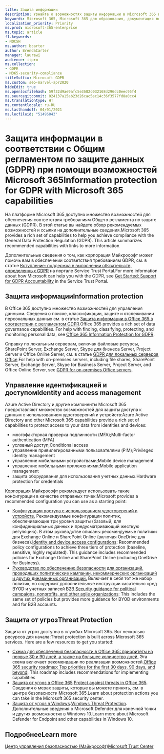 ```yaml
---
title: Защита информации
description: Узнайте о возможностях защиты информации в Microsoft 365 в соответствии с общим регламентом по защите данных (GDPR).
keywords: Microsoft 365, Microsoft 365 для образования, документация по Microsoft 365, GDPR
localization_priority: Priority
ms.prod: microsoft-365-enterprise
ms.topic: article
f1.keywords:
- NOCSH
ms.author: bcarter
author: BrendaCarter
manager: laurawi
audience: itpro
ms.collection:
- GDPR
- M365-security-compliance
titleSuffix: Microsoft GDPR
ms.custom: seo-marvel-apr2020
hideEdit: true
ms.openlocfilehash: 59f32d9ae9afc5e3682c032168d296dc0eec95f4
ms.sourcegitcommit: 024137a15ab23d26cac5ec14c36f3577fd8a0cc4
ms.translationtype: HT
ms.contentlocale: ru-RU
ms.lasthandoff: 04/01/2021
ms.locfileid: "51496043"
---
```

# <a name="information-protection-for-gdpr-with-microsoft-365-capabilities"></a><span data-ttu-id="6d8d2-104">Защита информации в соответствии с Общим регламентом по защите данных (GDPR) при помощи возможностей Microsoft 365</span><span class="sxs-lookup"><span data-stu-id="6d8d2-104">Information protection for GDPR with Microsoft 365 capabilities</span></span>

<span data-ttu-id="6d8d2-p101">На платформе Microsoft 365 доступно множество возможностей для обеспечения соответствия требованиям Общего регламента по защите данных (GDPR). В этой статье вы найдете обзор рекомендуемых возможностей и ссылки на дополнительные сведения.</span><span class="sxs-lookup"><span data-stu-id="6d8d2-p101">Microsoft 365 provides a rich set of capabilities to help you achieve compliance with the General Data Protection Regulation (GDPR). This article summarizes recommended capabilities with links to more information.</span></span>

<span data-ttu-id="6d8d2-107">Дополнительные сведения о том, как корпорация Майкрософт может помочь вам в обеспечении соответствия требованиям GDPR, см. в статье [Вступление: поддержка в выполнении обязательств, определенных GDPR](https://servicetrust.microsoft.com/ViewPage/GDPRGetStarted) на портале Service Trust Portal.</span><span class="sxs-lookup"><span data-stu-id="6d8d2-107">For more information about how Microsoft can help you with the GDPR, see [Get Started: Support for GDPR Accountability](https://servicetrust.microsoft.com/ViewPage/GDPRGetStarted) in the Service Trust Portal.</span></span>

## <a name="information-protection"></a><span data-ttu-id="6d8d2-108">Защита информации</span><span class="sxs-lookup"><span data-stu-id="6d8d2-108">Information protection</span></span>

<span data-ttu-id="6d8d2-p102">В Office 365 доступно множество возможностей для управления данными. Сведения о поиске, классификации, защите и отслеживании персональных данных см. в статье [Защита информации в Office 365 в соответствии с регламентом GDPR](/microsoft-365/compliance/office-365-information-protection-for-gdpr).</span><span class="sxs-lookup"><span data-stu-id="6d8d2-p102">Office 365 provides a rich set of data governance capabilities. For help with finding, classifying, protecting, and monitoring personal data, see [Office 365 Information Protection for GDPR](/microsoft-365/compliance/office-365-information-protection-for-gdpr).</span></span>

<span data-ttu-id="6d8d2-111">Справку по локальным серверам, включая файловые ресурсы, SharePoint Server, Exchange Server, Skype для бизнеса Server, Project Server и Office Online Server, см. в статье [GDPR для локальных серверов Office](/microsoft-365/compliance/gdpr-for-office-servers).</span><span class="sxs-lookup"><span data-stu-id="6d8d2-111">For help with on-premises servers, including file shares, SharePoint Server, Exchange Server, Skype for Business Server, Project Server, and Office Online Server, see [GDPR for on-premises Office servers](/microsoft-365/compliance/gdpr-for-office-servers).</span></span> 

## <a name="identity-and-access-management"></a><span data-ttu-id="6d8d2-112">Управление идентификацией и доступом</span><span class="sxs-lookup"><span data-stu-id="6d8d2-112">Identity and access management</span></span>

<span data-ttu-id="6d8d2-113">Azure Active Directory и другие компоненты Microsoft 365 предоставляют множество возможностей для защиты доступа к данным с использованием удостоверений и устройств:</span><span class="sxs-lookup"><span data-stu-id="6d8d2-113">Azure Active Directory and other Microsoft 365 capabilities provide a rich set of capabilities to protect access to your data from identities and devices:</span></span>

- <span data-ttu-id="6d8d2-114">многофакторная проверка подлинности (MFA);</span><span class="sxs-lookup"><span data-stu-id="6d8d2-114">Multi-factor authentication (MFA)</span></span>
- <span data-ttu-id="6d8d2-115">условный доступ;</span><span class="sxs-lookup"><span data-stu-id="6d8d2-115">Conditional access</span></span>
- <span data-ttu-id="6d8d2-116">управление привилегированными пользователями (PIM);</span><span class="sxs-lookup"><span data-stu-id="6d8d2-116">Privileged identity management</span></span>
- <span data-ttu-id="6d8d2-117">управление мобильными устройствами;</span><span class="sxs-lookup"><span data-stu-id="6d8d2-117">Mobile device management</span></span>
- <span data-ttu-id="6d8d2-118">управление мобильными приложениями;</span><span class="sxs-lookup"><span data-stu-id="6d8d2-118">Mobile application management</span></span>
- <span data-ttu-id="6d8d2-119">защита оборудования для использования учетных данных.</span><span class="sxs-lookup"><span data-stu-id="6d8d2-119">Hardware protection for credentials</span></span>

<span data-ttu-id="6d8d2-120">Корпорация Майкрософт рекомендует использовать такие конфигурации в качестве отправных точек:</span><span class="sxs-lookup"><span data-stu-id="6d8d2-120">Microsoft provides a recommended configuration you can use as a starting point:</span></span>

- <span data-ttu-id="6d8d2-p103">[Конфигурации доступа с использованием удостоверений и устройств.](/microsoft-365/security/office-365-security/microsoft-365-policies-configurations) Рекомендуемые конфигурации политик, обеспечивающие три уровня защиты (базовый, для конфиденциальных данных и предусматривающий жесткую регуляцию). В этом руководстве описаны рекомендуемые политики для Exchange Online и SharePoint Online (включая OneDrive для бизнеса).</span><span class="sxs-lookup"><span data-stu-id="6d8d2-p103">[Identity and device access configurations](/microsoft-365/security/office-365-security/microsoft-365-policies-configurations): Recommended policy configurations to achieve three tiers of protection (baseline, sensitive, highly regulated). This guidance includes recommended policies for Exchange Online and SharePoint Online (including OneDrive for Business).</span></span>
- <span data-ttu-id="6d8d2-123">[Руководство по обеспечению безопасности для организаций, проводящих политические кампании, некоммерческих организаций и других динамичных организаций.](/microsoft-365/security/office-365-security/microsoft-security-guidance-for-political-campaigns-nonprofits-and-other-agile-o) Включает в себя тот же набор политик, но содержит дополнительные инструкции касательно сред BYOD и учетных записей B2B.</span><span class="sxs-lookup"><span data-stu-id="6d8d2-123">[Security guidance for political campaigns, nonprofits, and other agile organizations](/microsoft-365/security/office-365-security/microsoft-security-guidance-for-political-campaigns-nonprofits-and-other-agile-o): This includes the same set of policies but provides more guidance for BYOD environments and for B2B accounts.</span></span>

## <a name="threat-protection"></a><span data-ttu-id="6d8d2-124">Защита от угроз</span><span class="sxs-lookup"><span data-stu-id="6d8d2-124">Threat Protection</span></span>

<span data-ttu-id="6d8d2-p104">Защита от угроз доступна в службах Microsoft 365. Вот несколько ресурсов для начала:</span><span class="sxs-lookup"><span data-stu-id="6d8d2-p104">Threat protection is built across Microsoft 365 services. Here are a few resources to get you started:</span></span>

- <span data-ttu-id="6d8d2-p105">[Схема для обеспечения безопасности в Office 365: приоритеты на первые 30 и 90 дней, а также на большее количество дней.](/microsoft-365/security/office-365-security/security-roadmap) Эта схема включает рекомендации по реализации возможностей.</span><span class="sxs-lookup"><span data-stu-id="6d8d2-p105">[Office 365 security roadmap: Top priorities for the first 30 days, 90 days, and beyond](/microsoft-365/security/office-365-security/security-roadmap). This roadmap includes recommendations for implementing capabilities.</span></span> 
- <span data-ttu-id="6d8d2-129">[Защита от угроз в Office 365](/microsoft-365/security/office-365-security/protect-against-threats).</span><span class="sxs-lookup"><span data-stu-id="6d8d2-129">[Protect against threats in Office 365](/microsoft-365/security/office-365-security/protect-against-threats).</span></span> <span data-ttu-id="6d8d2-130">Сведения о мерах защиты, которые вы можете принять, см. в центре безопасности Microsoft 365.</span><span class="sxs-lookup"><span data-stu-id="6d8d2-130">Learn about protection actions you can take in the Microsoft 365 security center.</span></span>
- <span data-ttu-id="6d8d2-131">[Защита от угроз в Windows](/windows/security/threat-protection/).</span><span class="sxs-lookup"><span data-stu-id="6d8d2-131">[Windows Threat Protection](/windows/security/threat-protection/).</span></span> <span data-ttu-id="6d8d2-132">Дополнительные сведения о Microsoft Defender для конечной точки и других возможностях в Windows 10.</span><span class="sxs-lookup"><span data-stu-id="6d8d2-132">Learn more about Microsoft Defender for Endpoint and other capabilities in Windows 10.</span></span>

## <a name="learn-more"></a><span data-ttu-id="6d8d2-133">Подробнее</span><span class="sxs-lookup"><span data-stu-id="6d8d2-133">Learn more</span></span>

[<span data-ttu-id="6d8d2-134">Центр управления безопасностью (Майкрософт)</span><span class="sxs-lookup"><span data-stu-id="6d8d2-134">Microsoft Trust Center</span></span>](https://www.microsoft.com/trust-center/privacy/gdpr-overview)

